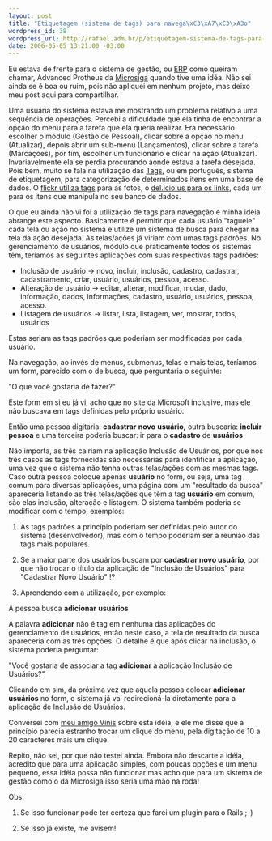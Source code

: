 ```yaml
--- 
layout: post
title: "Etiquetagem (sistema de tags) para navega\xC3\xA7\xC3\xA3o"
wordpress_id: 38
wordpress_url: http://rafael.adm.br/p/etiquetagem-sistema-de-tags-para-navegacao/
date: 2006-05-05 13:21:00 -03:00
---
```

Eu estava de frente para o sistema de gestão, ou <a target="_blank" title="Definições de ERP no Google (nova janela)" href="http://www.google.com/search?hs=w5L&hl=en&lr=&client=firefox-a&rls=org.mozilla%3Aen-US%3Aofficial&q=define%3A+ERP&btnG=Search">ERP</a> como queiram chamar, Advanced Protheus da <a target="_blank" href="http://www.microsiga.com.br/">Microsiga</a> quando tive uma idéa. Não sei ainda se é boa ou ruim, pois não apliquei em nenhum projeto, mas deixo meu post aqui para compartilhar.

Uma usuária do sistema estava me mostrando um problema relativo a uma sequência de operações. Percebi a dificuldade que ela tinha de encontrar a opção do menu para a tarefa que ela queria realizar. Era necessário escolher o módulo (Gestão de Pessoal), clicar sobre a opção no menu (Atualizar), depois abrir um sub-menu (Lançamentos), clicar sobre a tarefa (Marcações), por fim, escolher um funcionário e clicar na ação (Atualizar). Invariavelmente ela se perdia procurando aonde estava a tarefa desejada.
Pois bem, muito se fala na utilização das <a target="_blank" title="Tags na Wikipedia (nova janela)" href="http://en.wikipedia.org/wiki/Tags">Tags</a>, ou em português, sistema de etiquetagem, para categorização de determinados itens em uma base de dados. O <a target="_blank" href="http://flickr.com/photos/tags/">flickr utiliza tags</a> para as fotos, o <a target="_blank" href="http://del.icio.us/help/tags">del.icio.us para os links</a>, cada um para os itens que manipula no seu banco de dados.

O que eu ainda não vi foi a utilização de tags para navegação e minha idéia abrange este aspecto. Basicamente é permitir que cada usuário "tagueie" cada tela ou ação no sistema e utilize um sistema de busca para chegar na tela da ação desejada. As telas/ações já viriam com umas tags padrões.
No gerenciamento de usuários, módulo que praticamente todos os sistemas têm, teríamos as seguintes aplicações com suas respectivas tags padrões:
<ul>
	<li>Inclusão de usuário -> novo, incluir, inclusão, cadastro, cadastrar, cadastramento, criar, usuário, usuários, pessoa, acesso.</li>
	<li>Alteração de usuário -> editar, alterar, modificar,  mudar, dado, informação, dados, informações, cadastro, usuário, usuários, pessoa, acesso.</li>
	<li>Listagem de usuários -> listar, lista, listagem, ver, mostrar, todos, usuários</li>
</ul>
Estas seriam as tags padrões que poderiam ser modificadas por cada usuário.

Na navegação, ao invés de menus, submenus, telas e mais telas, teríamos um form, parecido com o de busca, que perguntaria o seguinte:

"O que você gostaria de fazer?"

Este form em si eu já vi, acho que no site da Microsoft inclusive, mas ele não buscava em tags definidas pelo próprio usuário.

Então uma pessoa digitaria: <strong>cadastrar</strong> <strong>novo</strong> <strong>usuário,</strong> outra buscaria: <strong>incluir</strong> <strong>pessoa</strong> e uma terceira poderia buscar: ir para o <strong>cadastro</strong> de <strong>usuários</strong>

Não importa, as três cairiam na aplicação Inclusão de Usuários, por que nos três casos as tags fornecidas são necessárias para identificar a aplicação, uma vez que o sistema não tenha outras telas/ações com as mesmas tags.
Caso outra pessoa coloque apenas <strong>usuário</strong> no form, ou seja, uma tag comum para diversas aplicações, uma página com um "resultado da busca" apareceria listando as três telas/ações que têm a tag <strong>usuário</strong> em comum, são elas inclusão, alteração e listagem.
O sistema também poderia se modificar com o tempo, exemplos:

1) As tags padrões a princípio poderiam ser definidas pelo autor do sistema (desenvolvedor), mas com o tempo poderiam ser a reunião das tags mais populares.

2) Se a maior parte dos usuários buscam por <strong>cadastrar novo usuário</strong>, por que não trocar o título da aplicação de "Inclusão de Usuários" para "Cadastrar Novo Usuário" !?

3) Aprendendo com a utilização, por exemplo:

A pessoa busca <strong>adicionar</strong> <strong>usuários</strong>

A palavra <strong>adicionar</strong> não é tag em nenhuma das aplicações do gerenciamento de usuários, então neste caso, a tela de resultado da busca apareceria com as três opções. O detalhe é que após clicar na inclusão, o sistema poderia perguntar:

"Você gostaria de associar a tag <strong>adicionar</strong> à aplicação Inclusão de Usuários?"

Clicando em sim, da próxima vez que aquela pessoa colocar <strong>adicionar usuários</strong> no form, o sistema já vai redirecioná-la diretamente para a aplicação de Inclusão de Usuários.

Conversei com <a href="http://viniciusbraga.com">meu amigo Vinis</a> sobre esta idéia, e ele me disse que a princípio parecia estranho trocar um clique do menu, pela digitação de 10 a 20 caracteres mais um clique.

Repito, não sei, por que não testei ainda. Embora não descarte a idéia, acredito que para uma aplicação simples, com poucas opções e um menu pequeno, essa idéia possa não funcionar mas acho que para um sistema de gestão como o da Microsiga isso seria uma mão na roda!

Obs:

1) Se isso funcionar pode ter certeza que farei um plugin para o Rails ;-)

2) Se isso já existe, me avisem!
